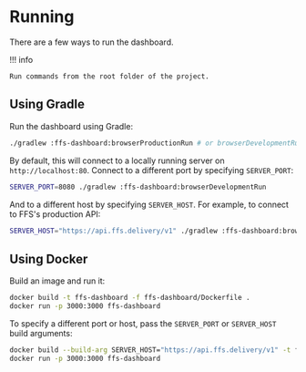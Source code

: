 # Running

There are a few ways to run the dashboard.

!!! info

    Run commands from the root folder of the project.

## Using Gradle

Run the dashboard using Gradle:

```bash
./gradlew :ffs-dashboard:browserProductionRun # or browserDevelopmentRun
```

By default, this will connect to a locally running server on `http://localhost:80`. Connect to a different port by specifying `SERVER_PORT`:

```bash
SERVER_PORT=8080 ./gradlew :ffs-dashboard:browserDevelopmentRun
```

And to a different host by specifying `SERVER_HOST`. For example, to connect to FFS's production API:

```bash
SERVER_HOST="https://api.ffs.delivery/v1" ./gradlew :ffs-dashboard:browserProductionRun
```

## Using Docker

Build an image and run it:

```bash
docker build -t ffs-dashboard -f ffs-dashboard/Dockerfile .
docker run -p 3000:3000 ffs-dashboard
```

To specify a different port or host, pass the `SERVER_PORT` or `SERVER_HOST` build arguments:

```bash
docker build --build-arg SERVER_HOST="https://api.ffs.delivery/v1" -t ffs-dashboard -f ffs-dashboard/Dockerfile .
docker run -p 3000:3000 ffs-dashboard
```
